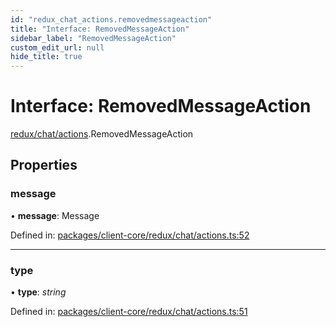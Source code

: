 ```yaml
---
id: "redux_chat_actions.removedmessageaction"
title: "Interface: RemovedMessageAction"
sidebar_label: "RemovedMessageAction"
custom_edit_url: null
hide_title: true
---
```


# Interface: RemovedMessageAction

[redux/chat/actions](../modules/redux_chat_actions.md).RemovedMessageAction

## Properties

### message

• **message**: Message

Defined in: [packages/client-core/redux/chat/actions.ts:52](https://github.com/xr3ngine/xr3ngine/blob/66a84a950/packages/client-core/redux/chat/actions.ts#L52)

___

### type

• **type**: *string*

Defined in: [packages/client-core/redux/chat/actions.ts:51](https://github.com/xr3ngine/xr3ngine/blob/66a84a950/packages/client-core/redux/chat/actions.ts#L51)
